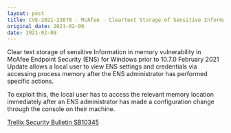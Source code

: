 ```yaml
---
layout: post
title: CVE-2021-23878 - McAfee - Cleartext Storage of Sensitive Information
original_date: 2021-02-09
date: 2021-02-09
---
```


Clear text storage of sensitive Information in memory vulnerability in McAfee Endpoint Security (ENS) for Windows prior to 10.7.0 February 2021 Update allows a local user to view ENS settings and credentials via accessing process memory after the ENS administrator has performed specific actions.

To exploit this, the local user has to access the relevant memory location immediately after an ENS administrator has made a configuration change through the console on their machine.

[Trellix Security Bulletin SB10345](https://kcm.trellix.com/corporate/index?page=content&id=SB10345&showDraft=true)